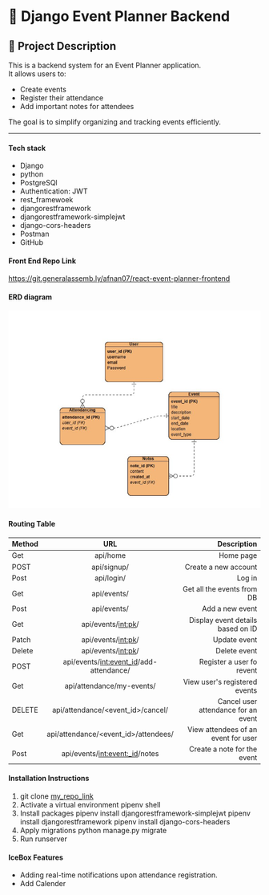 # 🎯 Django Event Planner Backend

## 📝 Project Description

This is a backend system for an Event Planner application.  
It allows users to:
- Create events
- Register their attendance
- Add important notes for attendees

The goal is to simplify organizing and tracking events efficiently.

---
#### Tech stack
- Django
- python
- PostgreSQl
- Authentication: JWT
- rest_framewoek
- djangorestframework
- djangorestframework-simplejwt
- django-cors-headers 
- Postman
- GitHub

#### Front End Repo Link
https://git.generalassemb.ly/afnan07/react-event-planner-frontend

#### ERD diagram
![ERD](./assets/ERD%20event%20planner.png)

#### Routing Table
| Method      | URL                                       | Description                            |
| :---        |    :----:                                 |                                   ---: |
| Get         | api/home                                  | Home page
| POST        | api/signup/                               | Create a new account                   |
| Post        | api/login/                                | Log in                                 |
| Get         | api/events/                               | Get all the events from DB             |
| Post        | api/events/                               | Add a new event                        |
| Get         | api/events/<int:pk>/                      | Display event details based on ID      |
| Patch       | api/events/<int:pk>/                      | Update event                           |
| Delete      | api/events/<int:pk>/                      | Delete event                           |
| POST        | api/events/<int:event_id>/add-attendance/ | Register a user fo revent           |
| Get         | api/attendance/my-events/                 | View user's registered events |
| DELETE      | api/attendance/<event_id>/cancel/         |Cancel user attendance for an event|
| Get         | api/attendance/<event_id>/attendees/      | View attendees of an event for user |
| Post        | api/events/<int:event:_id>/notes          |Create a note for the event  |


#### Installation Instructions
1. git clone [my_repo_link](https://git.generalassemb.ly/afnan07/django-event-planner-backend.git)
2. Activate a virtual environment
   pipenv shell
3. Install packages
    pipenv install djangorestframework-simplejwt 
    pipenv install djangorestframework
     pipenv install django-cors-headers
4. Apply migrations
   python manage.py migrate
5. Run runserver

#### IceBox Features
- Adding real-time notifications upon attendance registration.
- Add Calender


